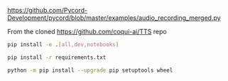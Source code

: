 https://github.com/Pycord-Development/pycord/blob/master/examples/audio_recording_merged.py

From the cloned https://github.com/coqui-ai/TTS repo
```bash
pip install -e .[all,dev,notebooks]
```

```bash
pip install -r requirements.txt
```

```bash
python -m pip install --upgrade pip setuptools wheel
```
